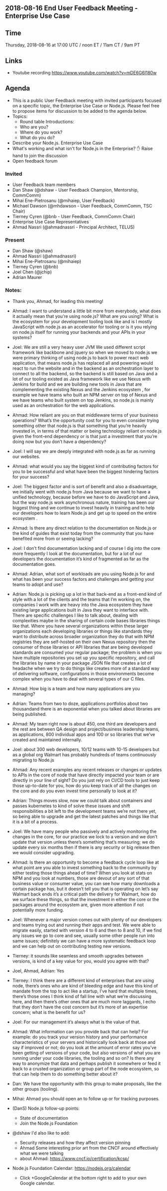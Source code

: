 ## 2018-08-16 End User Feedback Meeting - Enterprise Use Case
## Time
Thursday, 2018-08-16 at 17:00 UTC / noon ET / 11am CT / 9am PT
## Links
* Youtube recording https://www.youtube.com/watch?v=mDE6G6I180w 
## Agenda
* This is a public User Feedback meeting with invited participants focused on a specific topic, the Enterprise Use Case 
  or Node.js.  Please feel free to propose items for discussion to be added to the agenda below.
* Topics:
  * Round table Introductions:
  * Who are you?
  * Where do you work?
  * What do you do?
* Describe your Node.js. Enterprise Use Case
* What's working and what isn't for Node.js in the Enterprise?
✋ Raise hand to join the discussion
* Open feedback forum
### Invited
* User Feedback team members
* Dan Shaw (@dshaw - User Feedback Champion, Mentorship, CommComm)
* Mihai Ene-Pietrosanu (@mihaiep, User Feedback)
* Michael Dawson (@mhdawson - User Feedback, CommComm, TSC Chair)
* Tierney Cyren (@bnb - User Feedback, CommComm Chair)
* Enterprise Use Case Representatives
* Ahmad Nassri (@ahmadnassri - Principal Architect, TELUS)
### Present
* Dan Shaw (@shaw)
* Ahmad Nassri (@ahmadnassri)
* Mihai Ene-Pietrosanu (@mihaiep)
* Tierney Cyren (@bnb)
* Joel Chen (@jchip)
* Adrian Maurer

### Notes:
* Thank you, Ahmad, for leading this meeting!
* Ahmad: I want to understand a little bit more from everybody, what does it actually mean that you’re using node.js? What are you using? What is the ecosystem for your development tooling look like and is I mostly JavaScript with node.js as an accelerator for tooling or is it you relying on node.js itself for running your backends and your APIs in your systems?
* Joel: We are still a very heavy user JVM We used different script framework like backbone and jquery so when we moved to node.js we were primary thinking of using node.js to back to power react web application, that means node.js has replaced all and powering would react to run the website and in the backend as an orchestration layer to connect to all the backend, so the backend is still based on Java and a lot of our tooling existed as Java framework like we use Nexus with Jenkins for build and we are building new tools in  Java that are complementing the existing Nexus and the Jenkins ecosystem , for example we have teams who built an NPM server on top of Nexus and we have teams who built system on top Jenkins, so node.js is mainly used as an orchestration for the web applications.
* Ahmad: How reliant are you on that middleware terms of your business operations? What’s the opportunity cost for you to even consider trying something other that node.js is that something that you’re heavily invested in, in terms of that matter or being technology reliant on node.js given the front-end dependency or is that just a investment that you’re doing now but you don’t have a dependency?
* Joel: I will say we are deeply integrated with node.js as far as running our websites.
* Ahmad: what would you say the biggest kind of contributing factors for you to be successful and what have been the biggest hindering factors for your success?
* Joel: The biggest factor and is sort of benefit and also a disadvantage, we initially went with node.js from Java because we want to have a unified technology, because before we have to do JavaScript and Java, but the way node.js work asynchronous nature, training has been our biggest thing and we continue to invest heavily in training and to help our developers how to learn Node.js and get up to speed on the entire ecosystem .
* Ahmad: Is there any direct relation to the documentation on Node.js or the kind of guides that exist today from the community that you have benefited more from or seeing lacking?
* Joel: I don’t find documentation lacking and of course I dig into the core more frequently I look at the documentation, but for a lot of our developers the documentation it’s kind of fragmented as far as the documentation goes.
* Ahmad: Adrian, what sort of workloads are you using Node.js for and what has been your success factors and challenges and getting your teams to adopt and use?
* Adrian: Node.js is picking up a lot in that back-end as a front-end kind of style with a lot of the clients and the teams that I’m working on, the companies I work with are heavy into the Java ecosystem they have existing large applications built in Java they want to interface with. There are specific challenges I like to talk about, dealing with complexities maybe in the sharing of certain code bases libraries things like that. Where you have several organizations within these larger organizations each developing libraries or things like standards they want to distribute across broader organization they do that with NPM registries they are self-hosted on their own Nexus  repository then the consumer of those libraries or API libraries that are being developed standards are consumed your regular package; the problem is when you have multiple repositories you set up you specific repository, and call the libraries by name in your package JSON file that creates a lot of headache when we try to do things like creates more of a standard way of delivering software, configurations in those environments become complex when you have to deal with several types of our C files.
* Ahmad: How big is a team and how many applications are you managing?
* Adrian: Teams from two to doze, applications portfolios about two thousandand there is an exponential when you talked about libraries are being published.
* Ahmad: My team right now is about 450, one third are developers and the rest are between QA design and project/business leadership teams, as applications, 800 individual apps and 100 or so libraries that we’ve created and maintained internally.
* Joel: about 300 web developers, 10/12 teams with 10-15 developers but as a global org Walmart has probably hundreds of teams continuously migrating to Node.js
* Ahmad: Any recent examples any recent releases or changes or updates to APIs in the core of node that have directly impacted your team or are directly in your line of sight? Do you just rely on CI/CD tools to just keep those up-to-date for you, how do you keep track of all the changes on the core and do you even invest time personally to look at it?
* Adrian: Things moves slow, now we could talk about containers and passes kubernetes to kind of solve these issues and shift responsibilities a bit left to the development teams we’re not there yet, so being able to upgrade and get the latest patches and things like that it is a bit of a process.
* Joel: We have many people who passively and actively monitoring the changes in the core, for our practice we lock to a version and we don’t update that version unless there’s something that’s measuring; we do update every six months then if there is any security or big release then we would consider upgrading.
* Ahmad: Is there an opportunity to become a feedback cycle loop like at what point are you able to invest something back to the community by either testing those things ahead of time? When you look at stats on NPM and you look at numbers, those are devout of any sort of that business value or consumer value,  you can see how many downloads a certain package has, but it doesn’t tell you that is operating on let’s say Walmart back ends it’s a critical path the delivery for Walmart, how do we surface these things, so that the investment in either the core or the packages around the ecosystem are, given more attention if not potentially more funding.
* Joel: Whenever a major version comes out with plenty of our developers and teams trying out and running their apps and test. We were able to migrate easily, started with version 4 to 6 and then to 8 and 10, if we find any issues we go to core and see, usually some other people run into same issues; definitely we can have a more systematic feedback loop and we can help out on contributing testing new versions.
* Tierney: it sounds like seamless and smooth upgrades between versions, is kind of a key value for you, would you agree with that?
* Joel, Ahmad, Adrian: Yes
* Tierney: I think there are a different kind of enterprises that are using node, there’s ones who are kind of bleeding edge and have this kind of mandate from the top to act like a startup, I’ve hard that multiple times, there’s those ones I think kind of fall line with what we’re discussing here, and then there’s other ones that are much more laggards, I echo that they don’t have the cost concern but it’s more of an expertise concern; what is the benefit for us?
* Joel: For our management it’s always what is the value of that.
* Ahmad: What information can you provide back that can help? For example: do you track your version history and your performance characteristics of your servers and historically look back at those and say if improved or not; do you look at the amount of error rates you’ve been getting of versions of your code, but also versions of what you are running under your code libraries, the tooling and so on? Is there any way to anonymize that data and perhaps publish it somewhere or feed it back to a crusted organization or group part of the node ecosystem, so that can help them to do something better about it?
* Dan: We have the opportunity with this group to make proposals, like the other groups (tooling).  
* Mihai: Ahmad you should open an to follow up or for tracking purposes.
 
* (DanS) Node.js follow-up points:
  * State of documentation
  * Join the Node.js Foundation
* @dshaw I'd also like to add:
  * Security releases and how they affect version pinning
  * Ahmad Some interesting prior art from the CNCF around effectively what we were talking
  * about Ahmad: https://www.cncf.io/certification/kcsp/

* Node.js Foundation Calendar: https://nodejs.org/calendar
  * Click +GoogleCalendar at the bottom right to add to your own Google calendar.


